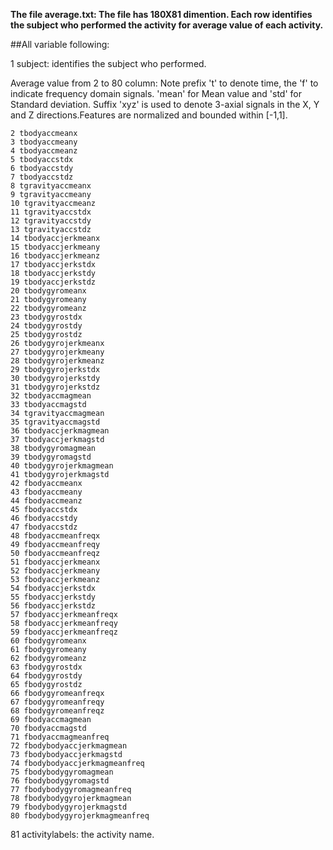 
**The file average.txt: The file has 180X81 dimention. Each row identifies the subject who performed the activity for average value of each activity.**

##All variable following:

1 subject: identifies the subject who performed.

Average value from 2 to 80 column: Note prefix 't' to denote time, the 'f' to indicate frequency domain signals. 'mean' for Mean value and 'std' for Standard deviation. Suffix 'xyz' is used to denote 3-axial signals in the X, Y and Z directions.Features are normalized and bounded within [-1,1].
```
2 tbodyaccmeanx
3 tbodyaccmeany
4 tbodyaccmeanz
5 tbodyaccstdx
6 tbodyaccstdy
7 tbodyaccstdz
8 tgravityaccmeanx
9 tgravityaccmeany
10 tgravityaccmeanz
11 tgravityaccstdx
12 tgravityaccstdy
13 tgravityaccstdz
14 tbodyaccjerkmeanx
15 tbodyaccjerkmeany
16 tbodyaccjerkmeanz
17 tbodyaccjerkstdx
18 tbodyaccjerkstdy
19 tbodyaccjerkstdz
20 tbodygyromeanx
21 tbodygyromeany
22 tbodygyromeanz
23 tbodygyrostdx
24 tbodygyrostdy
25 tbodygyrostdz
26 tbodygyrojerkmeanx
27 tbodygyrojerkmeany
28 tbodygyrojerkmeanz
29 tbodygyrojerkstdx
30 tbodygyrojerkstdy
31 tbodygyrojerkstdz
32 tbodyaccmagmean
33 tbodyaccmagstd
34 tgravityaccmagmean
35 tgravityaccmagstd
36 tbodyaccjerkmagmean
37 tbodyaccjerkmagstd
38 tbodygyromagmean
39 tbodygyromagstd
40 tbodygyrojerkmagmean
41 tbodygyrojerkmagstd
42 fbodyaccmeanx
43 fbodyaccmeany
44 fbodyaccmeanz
45 fbodyaccstdx
46 fbodyaccstdy
47 fbodyaccstdz
48 fbodyaccmeanfreqx
49 fbodyaccmeanfreqy
50 fbodyaccmeanfreqz
51 fbodyaccjerkmeanx
52 fbodyaccjerkmeany
53 fbodyaccjerkmeanz
54 fbodyaccjerkstdx
55 fbodyaccjerkstdy
56 fbodyaccjerkstdz
57 fbodyaccjerkmeanfreqx
58 fbodyaccjerkmeanfreqy
59 fbodyaccjerkmeanfreqz
60 fbodygyromeanx
61 fbodygyromeany
62 fbodygyromeanz
63 fbodygyrostdx
64 fbodygyrostdy
65 fbodygyrostdz
66 fbodygyromeanfreqx
67 fbodygyromeanfreqy
68 fbodygyromeanfreqz
69 fbodyaccmagmean
70 fbodyaccmagstd
71 fbodyaccmagmeanfreq
72 fbodybodyaccjerkmagmean
73 fbodybodyaccjerkmagstd
74 fbodybodyaccjerkmagmeanfreq
75 fbodybodygyromagmean
76 fbodybodygyromagstd
77 fbodybodygyromagmeanfreq
78 fbodybodygyrojerkmagmean
79 fbodybodygyrojerkmagstd
80 fbodybodygyrojerkmagmeanfreq
```
81 activitylabels: the activity name.
